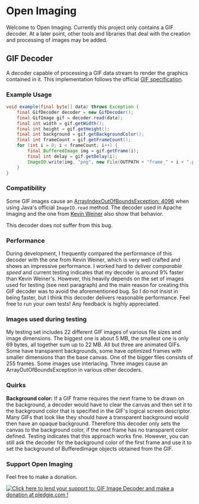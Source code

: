 Open Imaging
============

Welcome to Open Imaging. Currently this project only contains a GIF decoder. At a later point, other tools and libraries that deal with the creation and processing of images may be added.

## GIF Decoder

A decoder capable of processing a GIF data stream to render the graphics contained in it. This implementation follows the official <A HREF="http://www.w3.org/Graphics/GIF/spec-gif89a.txt">GIF specification</A>.

### Example Usage
```java
void example(final byte[] data) throws Exception {
	final GifDecoder decoder = new GifDecoder();
	final GifImage gif = decoder.read(data);
	final int width = gif.getWidth();
	final int height = gif.getHeight();
	final int background = gif.getBackgroundColor();
	final int frameCount = gif.getFrameCount();
	for (int i = 0; i < frameCount; i++) {
		final BufferedImage img = gif.getFrame(i);
		final int delay = gif.getDelay(i);
		ImageIO.write(img, "png", new File(OUTPATH + "frame_" + i + ".png"));
	}
}
```

### Compatibility

Some GIF images cause an <a href="http://stackoverflow.com/questions/22259714/arrayindexoutofboundsexception-4096-while-reading-gif-file">ArrayIndexOutOfBoundsException: 4096</a> when using Java's official `ImageIO.read` method. The decoder used in Apache Imaging and the one from <a href="http://www.fmsware.com/stuff/gif.html">Kevin Weiner</a> also show that behavior.

This decoder does not suffer from this bug.

### Performance

During development, I frequently compared the performance of this decoder with the one from Kevin Weiner, which is very well crafted and shows an impressive performance. I worked hard to deliver <i>comparable speed</i> and current testing indicates that my decoder is around 9% faster than Kevin Weiner's. However, this heavily depends on the set of images used for testing (see next paragraph) and the main reason for creating this GIF decoder was to avoid the aforementioned bug. So I do not insist in being faster, but I think this decoder delivers reasonable performance. Feel free to run your own tests! Any feedback is highly appreciated.

### Images used during testing

My testing set includes 22 different GIF images of various file sizes and image dimensions. The biggest one is about 5 MB, the smallest one is only 69 bytes, all together sum up to 22 MB. All but three are animated GIFs. Some have transparent backgrounds, some have optimized frames with smaller dimensions than the base canvas. One of the bigger files consists of 255 frames. Some images use interlacing. Three images cause an ArrayOutOfBoundsException in various other decoders.

### Quirks

<b>Background color:</b> If a GIF frame requires the next frame to be drawn on the background, a decoder would have to clear the canvas and then set it to the background color that is specified in the GIF's logical screen descriptor. Many GIFs that look like they should have a transparent background would then have an opaque background. Therefore this decoder only sets the canvas to the background color, if the next frame has no transparent color defined. Testing indicates that this approach works fine. However, you can still ask the decoder for the background color of the first frame and use it to set the background of BufferedImage objects obtained from the GIF.

### Support Open Imaging

Feel free to make a donation.

<a href='https://pledgie.com/campaigns/26861'><img alt='Click here to lend your support to: GIF Image Decoder and make a donation at pledgie.com !' src='https://pledgie.com/campaigns/26861.png?skin_name=chrome' border='0' ></a>